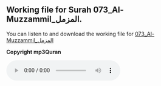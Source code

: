 
## Working file for Surah 073_Al-Muzzammil_المزمل.

You can listen to and download the working file for [073_Al-Muzzammil_المزمل](https://server9.mp3quran.net/huthifi_qalon/073.mp3)

**Copyright mp3Quran**

<audio controls src="https://server9.mp3quran.net/huthifi_qalon/073.mp3"></audio>
